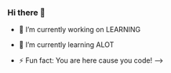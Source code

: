 ###   Hi there 👋
     
 - 🔭 I’m currently working on LEARNING
 - 🌱 I’m currently learning ALOT

- ⚡ Fun fact: You are here cause you code!
-->
